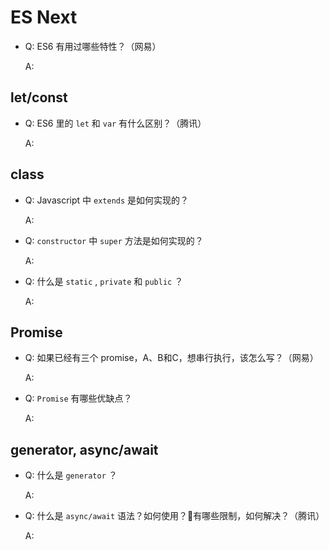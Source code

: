 # ES Next

- Q: ES6 有用过哪些特性？（网易）

  A:

## let/const

- Q: ES6 里的 `let` 和 `var` 有什么区别？（腾讯）

  A:

## class

- Q: Javascript 中 `extends` 是如何实现的？

  A:

- Q: `constructor` 中 `super` 方法是如何实现的？

  A:

- Q: 什么是 `static` , `private` 和 `public` ？

  A:

## Promise

- Q: 如果已经有三个 promise，A、B和C，想串行执行，该怎么写？（网易）

  A:

- Q: `Promise` 有哪些优缺点？

  A:

## generator, async/await

- Q: 什么是 `generator` ？

  A:

- Q: 什么是 `async/await` 语法？如何使用？有哪些限制，如何解决？（腾讯）

  A: